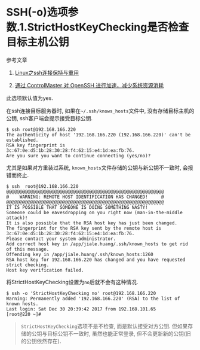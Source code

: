 # SSH(-o)选项参数.1.StrictHostKeyChecking是否检查目标主机公钥

参考文章

1. [Linux之ssh连接保持与重用](http://www.ttlsa.com/linux/linux-ssh-connection-reuse/)

2. [通过 ControlMaster 对 OpenSSH 进行加速，减少系统资源消耗](https://www.ibm.com/developerworks/community/blogs/IBMzOS/entry/20150502?lang=en)

此选项默认值为yes.

在ssh连接目标服务器时, 如果在`~/.ssh/knows_hosts`文件中, 没有存储目标主机的公钥, ssh客户端会提示接受目标公钥. 

```
$ ssh root@192.168.166.220
The authenticity of host '192.168.166.220 (192.168.166.220)' can't be established.
RSA key fingerprint is 3c:67:0e:d5:1b:28:30:28:f4:62:15:e4:1d:ea:fb:76.
Are you sure you want to continue connecting (yes/no)? 
```

尤其是如果对方重装过系统, `known_hosts`文件存储的公钥与新公钥不一致时, 会报错而终止.

```
$ ssh  root@192.168.166.220
@@@@@@@@@@@@@@@@@@@@@@@@@@@@@@@@@@@@@@@@@@@@@@@@@@@@@@@@@@@
@    WARNING: REMOTE HOST IDENTIFICATION HAS CHANGED!     @
@@@@@@@@@@@@@@@@@@@@@@@@@@@@@@@@@@@@@@@@@@@@@@@@@@@@@@@@@@@
IT IS POSSIBLE THAT SOMEONE IS DOING SOMETHING NASTY!
Someone could be eavesdropping on you right now (man-in-the-middle attack)!
It is also possible that the RSA host key has just been changed.
The fingerprint for the RSA key sent by the remote host is
3c:67:0e:d5:1b:28:30:28:f4:62:15:e4:1d:ea:fb:76.
Please contact your system administrator.
Add correct host key in /app/jiale.huang/.ssh/known_hosts to get rid of this message.
Offending key in /app/jiale.huang/.ssh/known_hosts:1260
RSA host key for 192.168.166.220 has changed and you have requested strict checking.
Host key verification failed.
```

将StrictHostKeyChecking设置为`no`后就不会有这种情况.

```
$ ssh -o 'StrictHostKeyChecking no' root@192.168.166.220
Warning: Permanently added '192.168.166.220' (RSA) to the list of known hosts.
Last login: Sat Dec 30 20:39:42 2017 from 192.168.101.65
[root@220 ~]# 
```

> `StrictHostKeyChecking`选项不是不检查, 而是默认接受对方公钥. 但如果存储的公钥与目标公钥不一致时, 虽然也能正常登录, 但不会更新新的公钥(旧的公钥依然存在).
